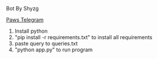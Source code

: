Bot By Shyzg

[Paws Telegram](https://t.me/PAWSOG_bot/PAWS?startapp=6vVJrjAw)

1. Install python
2. "pip install -r requirements.txt" to install all requirements
3. paste query to queries.txt
4. "python app.py" to run program